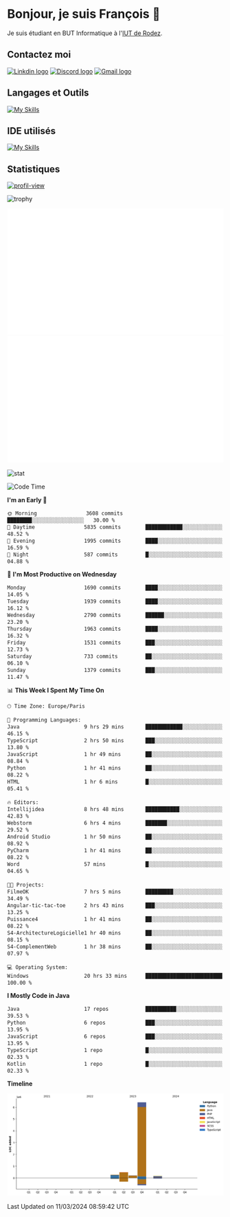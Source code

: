 # Bonjour, je suis François 👋

Je suis étudiant en BUT Informatique à l'[IUT de Rodez](https://iut-rodez.fr).

## Contactez moi

<p>
<a href="https://www.linkedin.com/in/fran%C3%A7ois-de-saint-palais-00985327a/" target="blank"><img src="https://img.shields.io/badge/LinkedIn-0077B5?style=for-the-badge&logo=linkedin&logoColor=white" alt="Linkdin logo"/></a>
<a href="https://discord.gg/francis389" target="blank"><img src="https://img.shields.io/badge/Discord-7289DA?style=for-the-badge&logo=discord&logoColor=white" alt="Discord logo" /></a>
<a href="mailto:francois-sp@gmx.fr" target="blank"><img src="https://img.shields.io/badge/Gmail-D14836?style=for-the-badge&logo=gmail&logoColor=white" alt="Gmail logo"/></a> 
</p>

## Langages et Outils

[![My Skills](https://skillicons.dev/icons?i=java,py,kotlin,git,html,css,sass,vue,angular,react,bootstrap,js,ts,php,mysql,sqlite,grafana,linux,windows,figma,postman)](https://skillicons.dev)

## IDE utilisés

[![My Skills](https://skillicons.dev/icons?i=idea,phpstorm,pycharm,androidstudio,vscode,webstorm,eclipse)](https://skillicons.dev)

## Statistiques

[![profil-view](https://komarev.com/ghpvc/?username=francois389&label=Profile%20views&color=0e75b6&style=flat)](https://github.com/ryo-ma/github-profile-trophy)

![trophy](https://github-profile-trophy.vercel.app/?username=Francois389&theme=onedark&column=-1)

![top-lang](https://raw.githubusercontent.com/Francois389/github-stat/master/generated/languages.svg#gh-dark-mode-only)
![](https://raw.githubusercontent.com/Francois389/github-stat/master/generated/overview.svg#gh-dark-mode-only)

![stat](https://github-readme-stats.vercel.app/api?username=francois389&show_icons=true&locale=fr&theme=onedark)

<!--START_SECTION:waka-->
![Code Time](http://img.shields.io/badge/Code%20Time-25%20hrs%2051%20mins-blue)

**I'm an Early 🐤** 

```text
🌞 Morning                3608 commits        ████████░░░░░░░░░░░░░░░░░   30.00 % 
🌆 Daytime                5835 commits        ████████████░░░░░░░░░░░░░   48.52 % 
🌃 Evening                1995 commits        ████░░░░░░░░░░░░░░░░░░░░░   16.59 % 
🌙 Night                  587 commits         █░░░░░░░░░░░░░░░░░░░░░░░░   04.88 % 
```
📅 **I'm Most Productive on Wednesday** 

```text
Monday                   1690 commits        ████░░░░░░░░░░░░░░░░░░░░░   14.05 % 
Tuesday                  1939 commits        ████░░░░░░░░░░░░░░░░░░░░░   16.12 % 
Wednesday                2790 commits        ██████░░░░░░░░░░░░░░░░░░░   23.20 % 
Thursday                 1963 commits        ████░░░░░░░░░░░░░░░░░░░░░   16.32 % 
Friday                   1531 commits        ███░░░░░░░░░░░░░░░░░░░░░░   12.73 % 
Saturday                 733 commits         ██░░░░░░░░░░░░░░░░░░░░░░░   06.10 % 
Sunday                   1379 commits        ███░░░░░░░░░░░░░░░░░░░░░░   11.47 % 
```


📊 **This Week I Spent My Time On** 

```text
🕑︎ Time Zone: Europe/Paris

💬 Programming Languages: 
Java                     9 hrs 29 mins       ████████████░░░░░░░░░░░░░   46.15 % 
TypeScript               2 hrs 50 mins       ███░░░░░░░░░░░░░░░░░░░░░░   13.80 % 
JavaScript               1 hr 49 mins        ██░░░░░░░░░░░░░░░░░░░░░░░   08.84 % 
Python                   1 hr 41 mins        ██░░░░░░░░░░░░░░░░░░░░░░░   08.22 % 
HTML                     1 hr 6 mins         █░░░░░░░░░░░░░░░░░░░░░░░░   05.41 % 

🔥 Editors: 
Intellijidea             8 hrs 48 mins       ███████████░░░░░░░░░░░░░░   42.83 % 
Webstorm                 6 hrs 4 mins        ███████░░░░░░░░░░░░░░░░░░   29.52 % 
Android Studio           1 hr 50 mins        ██░░░░░░░░░░░░░░░░░░░░░░░   08.92 % 
PyCharm                  1 hr 41 mins        ██░░░░░░░░░░░░░░░░░░░░░░░   08.22 % 
Word                     57 mins             █░░░░░░░░░░░░░░░░░░░░░░░░   04.65 % 

🐱‍💻 Projects: 
FilmeOK                  7 hrs 5 mins        █████████░░░░░░░░░░░░░░░░   34.49 % 
Angular-tic-tac-toe      2 hrs 43 mins       ███░░░░░░░░░░░░░░░░░░░░░░   13.25 % 
Puissance4               1 hr 41 mins        ██░░░░░░░░░░░░░░░░░░░░░░░   08.22 % 
S4-ArchitectureLogicielle1 hr 40 mins        ██░░░░░░░░░░░░░░░░░░░░░░░   08.15 % 
S4-ComplementWeb         1 hr 38 mins        ██░░░░░░░░░░░░░░░░░░░░░░░   07.97 % 

💻 Operating System: 
Windows                  20 hrs 33 mins      █████████████████████████   100.00 % 
```

**I Mostly Code in Java** 

```text
Java                     17 repos            ██████████░░░░░░░░░░░░░░░   39.53 % 
Python                   6 repos             ███░░░░░░░░░░░░░░░░░░░░░░   13.95 % 
JavaScript               6 repos             ███░░░░░░░░░░░░░░░░░░░░░░   13.95 % 
TypeScript               1 repo              █░░░░░░░░░░░░░░░░░░░░░░░░   02.33 % 
Kotlin                   1 repo              █░░░░░░░░░░░░░░░░░░░░░░░░   02.33 % 
```



**Timeline**

![Lines of Code chart](https://raw.githubusercontent.com/Francois389/Francois389/main/assets/bar_graph.png)


 Last Updated on 11/03/2024 08:59:42 UTC
<!--END_SECTION:waka-->
